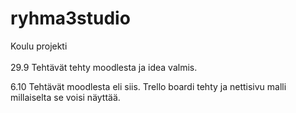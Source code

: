 # ryhma3studio
Koulu projekti <br> </br>
29.9 Tehtävät tehty moodlesta ja idea valmis. 

6.10 Tehtävät moodlesta eli siis. Trello boardi tehty ja nettisivu malli millaiselta se voisi näyttää.

